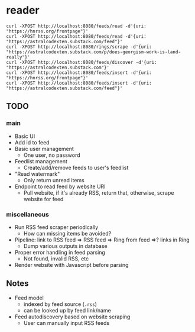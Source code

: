 # reader

`curl -XPOST http://localhost:8080/feeds/read -d'{uri: "https://hnrss.org/frontpage"}'`  
`curl -XPOST http://localhost:8080/feeds/read -d'{uri: "https://astralcodexten.substack.com/feed"}'`  
`curl -XPOST http://localhost:8080/rings/scrape -d'{uri: "https://astralcodexten.substack.com/p/does-georgism-work-is-land-really"}'`  
`curl -XPOST http://localhost:8080/feeds/discover -d'{uri: "https://astralcodexten.substack.com"}'`  
`curl -XPOST http://localhost:8080/feeds/insert -d'{uri: "https://hnrss.org/frontpage"}'`  
`curl -XPOST http://localhost:8080/feeds/insert -d'{uri: "https://astralcodexten.substack.com/feed"}'`  

## TODO

### main
 - Basic UI
 - Add id to feed
 - Basic user management
   - One user, no password
 - Feedlist management
   - Create/add/remove feeds to user's feedlist
 - "Read watermark"
   - Only return unread items
 - Endpoint to read feed by website URI
   - Pull website, if it's already RSS, return that, otherwise, scrape website for feed

### miscellaneous
 - Run RSS feed scraper periodically
   - How can missing items be avoided?
 - Pipeline: link to RSS feed => RSS feed => Ring from feed =>? links in Ring
   - Dump various outputs in database
 - Proper error handling in feed parsing
   - Not found, invalid RSS, etc
 - Render website with Javascript before parsing

## Notes
 - Feed model
   - indexed by feed source (`.rss`)
   - can be looked up by feed link/name
 - Feed autodiscovery based on website scraping
   - User can manually input RSS feeds
